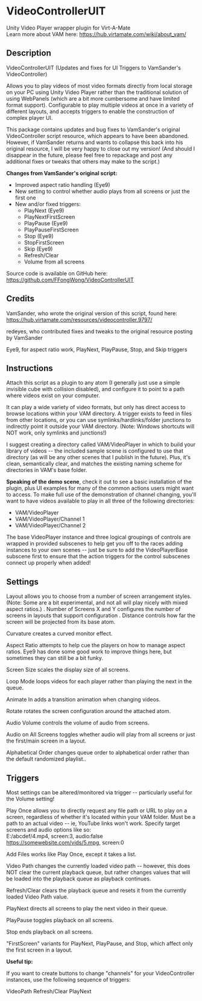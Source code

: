 # VideoControllerUIT
 Unity Video Player wrapper plugin for Virt-A-Mate  
Learn more about VAM here: https://hub.virtamate.com/wiki/about_vam/


## Description 

VideoControllerUIT (Updates and fixes for UI Triggers to VamSander's VideoController) 

Allows you to play videos of most video formats directly from local storage on your PC using Unity Video Player rather than the traditional solution of using WebPanels (which are a bit more cumbersome and have limited format support). Configurable to play multiple videos at once in a variety of different layouts, and accepts triggers to enable the construction of complex player UI. 

This package contains updates and bug fixes to VamSander's original VideoController script resource, which appears to have been abandoned. However, if VamSander returns and wants to collapse this back into his original resource, I will be very happy to close out my version! (And should I disappear in the future, please feel free to repackage and post any additional fixes or tweaks that others may make to the script.)

**Changes from VamSander's original script:**
- Improved aspect ratio handling (Eye9)
- New setting to control whether audio plays from all screens or just the first one
- New and/or fixed triggers:  
    - PlayNext (Eye9)  
    - PlayNextFirstScreen
    - PlayPause (Eye9)
    - PlayPauseFirstScreen
    - Stop (Eye9) 
    - StopFirstScreen
    - Skip (Eye9)
    - Refresh/Clear
    - Volume from all screens

Source code is available on GitHub here:  
https://github.com/FFongWong/VideoControllerUIT

## Credits

VamSander, who wrote the original version of this script, found here:
https://hub.virtamate.com/resources/videocontroller.9797/

redeyes, who contributed fixes and tweaks to the original resource posting by VamSander

Eye9, for aspect ratio work, PlayNext, PlayPause, Stop, and Skip triggers


## Instructions

Attach this script as a plugin to any atom (I generally just use a simple invisible cube with collision disabled), and configure it to point to a path where videos exist on your computer. 

It can play a wide variety of video formats, but only has direct access to browse locations within your VAM directory. A trigger exists to feed in files from other locations, or you can use symlinks/hardlinks/folder junctions to indirectly point it outside your VAM directory. (Note: Windows shortcuts will NOT work, only symlinks and junctions!)

I suggest creating a directory called VAM/VideoPlayer in which to build your library of videos -- the included sample scene is configured to use that directory (as will be any other scenes that I publish in the future). Plus, it's clean, semantically clear, and matches the existing naming scheme for directories in VAM's base folder.

**Speaking of the demo scene**, check it out to see a basic installation of the plugin, plus UI examples for many of the common actions users might want to access. To make full use of the demonstration of channel changing, you'll want to have videos available to play in all three of the following directories:  
- VAM/VideoPlayer
- VAM/VideoPlayer/Channel 1
- VAM/VideoPlayer/Channel 2

The base VideoPlayer instance and three logical groupings of controls are wrapped in provided subscenes to help get you off to the races adding instances to your own scenes -- just be sure to add the VideoPlayerBase subscene first to ensure that the action triggers for the control subscenes connect up properly when added!


## Settings

Layout allows you to choose from a number of screen arrangement styles. (Note: Some are a bit experimental, and not all will play nicely with mixed aspect ratios.)
.
Number of Screens X and Y configures the number of screens in layouts that support configuration
.
Distance controls how far the screen will be projected from its base atom.

Curvature creates  a curved monitor effect.

Aspect Ratio attempts to help cue the players on how to manage aspect ratios. Eye9 has done some good work to improve things here, but sometimes they can still be a bit funky.

Screen Size scales the display size of all screens.

Loop Mode loops videos for each player rather than playing the next in the queue.

Animate In adds a transition animation when changing videos.

Rotate rotates the screen configuration around the attached atom.

Audio Volume controls the volume of audio from screens.

Audio on All Screens toggles whether audio will play from all screens or just the first/main screen in a layout.

Alphabetical Order changes queue order to alphabetical order rather than the default randomized playlist..



## Triggers

Most settings can be altered/monitored via trigger -- particularly useful for the Volume setting!

Play Once allows you to directly request any file path or URL to play on a screen, regardless of whether it's located within your VAM folder. Must be a path to an actual video -- ie, YouTube links won't work. Specify target screens and audio options like so:  
E:/abcdef/4.mp4, screen:3, audio:false  
https://somewebsite.com/vids/5.mpg, screen:0  

Add Files works like Play Once, except it takes a list.

Video Path changes the currently loaded video path -- however, this does NOT clear the current playback queue, but rather changes values that will be loaded into the playback queue as playback continues.

Refresh/Clear clears the playback queue and resets it from the currently loaded Video Path value.

PlayNext directs all screens to play the next video in their queue.

PlayPause toggles playback on all screens.

Stop ends playback on all screens.

"FirstScreen" variants for PlayNext, PlayPause, and Stop, which affect only the first screen in a layout.




**Useful tip:**

If you want to create buttons to change "channels" for your VideoController instances, use the following sequence of triggers:

VideoPath
Refresh/Clear
PlayNext
